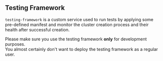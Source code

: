## Testing Framework 

`testing-framework` is a custom service used to run tests by applying some pre-defined manifest and monitor the cluster creation process and their health after successful creation.

Please make sure you use the testing framework **only** for development purposes. \
You almost certainly don't want to deploy the testing framework as a regular user.
